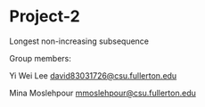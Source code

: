 # Project-2
Longest non-increasing subsequence

Group members:

Yi Wei Lee david83031726@csu.fullerton.edu

Mina Moslehpour mmoslehpour@csu.fullerton.edu
